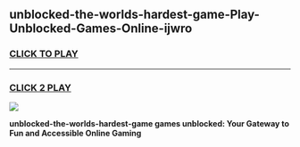 
## unblocked-the-worlds-hardest-game-Play-Unblocked-Games-Online-ijwro
<h3>
<a href="https://premium76.site?title=unblocked-the-worlds-hardest-game&ref=25A">CLICK TO PLAY</a></h3>
<hr>

<h3>
<a href="https://premium76.site?title=unblocked-the-worlds-hardest-game&ref=25A">CLICK 2 PLAY</a>
  
</h3>

<a href="https://premium76.site?title=unblocked-the-worlds-hardest-game&ref=25A"><img src="https://clearcache.store/games.png"></a>


**unblocked-the-worlds-hardest-game games unblocked: Your Gateway to Fun and Accessible Online Gaming**
